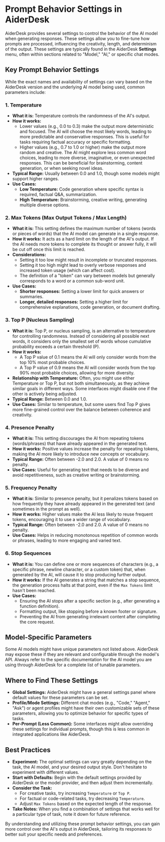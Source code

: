 # Prompt Behavior Settings in AiderDesk

AiderDesk provides several settings to control the behavior of the AI model when generating responses. These settings allow you to fine-tune how prompts are processed, influencing the creativity, length, and determinism of the output. These settings are typically found in the AiderDesk **Settings** menu, often within sections related to "Model," "AI," or specific chat modes.

## Key Prompt Behavior Settings

While the exact names and availability of settings can vary based on the AiderDesk version and the underlying AI model being used, common parameters include:

### 1. Temperature

-   **What it is:** Temperature controls the randomness of the AI's output.
-   **How it works:**
    -   Lower values (e.g., 0.0 to 0.3) make the output more deterministic and focused. The AI will choose the most likely words, leading to more predictable and conservative responses. This is useful for tasks requiring factual accuracy or specific formatting.
    -   Higher values (e.g., 0.7 to 1.0 or higher) make the output more random and creative. The AI might explore less common word choices, leading to more diverse, imaginative, or even unexpected responses. This can be beneficial for brainstorming, content generation, or when seeking novel ideas.
-   **Typical Range:** Usually between 0.0 and 1.0, though some models might support higher ranges.
-   **Use Cases:**
    -   **Low Temperature:** Code generation where specific syntax is required, factual Q&A, summarization.
    -   **High Temperature:** Brainstorming, creative writing, generating multiple diverse options.

### 2. Max Tokens (Max Output Tokens / Max Length)

-   **What it is:** This setting defines the maximum number of tokens (words or pieces of words) that the AI model can generate in a single response.
-   **How it works:** It acts as a hard limit on the length of the AI's output. If the AI needs more tokens to complete its thought or answer fully, it will be cut off once this limit is reached.
-   **Considerations:**
    -   Setting it too low might result in incomplete or truncated responses.
    -   Setting it too high might lead to overly verbose responses and increased token usage (which can affect cost).
    -   The definition of a "token" can vary between models but generally corresponds to a word or a common sub-word unit.
-   **Use Cases:**
    -   **Shorter responses:** Setting a lower limit for quick answers or summaries.
    -   **Longer, detailed responses:** Setting a higher limit for comprehensive explanations, code generation, or document drafting.

### 3. Top P (Nucleus Sampling)

-   **What it is:** Top P, or nucleus sampling, is an alternative to temperature for controlling randomness. Instead of considering all possible next words, it considers only the smallest set of words whose cumulative probability exceeds a certain threshold (P).
-   **How it works:**
    -   A Top P value of 0.1 means the AI will only consider words from the top 10% most probable choices.
    -   A Top P value of 0.9 means the AI will consider words from the top 90% most probable choices, allowing for more diversity.
-   **Relationship with Temperature:** Often, you might use either Temperature or Top P, but not both simultaneously, as they achieve similar goals in different ways. Some interfaces might disable one if the other is actively being adjusted.
-   **Typical Range:** Between 0.0 and 1.0.
-   **Use Cases:** Similar to temperature, but some users find Top P gives more fine-grained control over the balance between coherence and creativity.

### 4. Presence Penalty

-   **What it is:** This setting discourages the AI from repeating tokens (words/phrases) that have already appeared in the generated text.
-   **How it works:** Positive values increase the penalty for repeating tokens, making the AI more likely to introduce new concepts or vocabulary.
-   **Typical Range:** Often between -2.0 and 2.0. A value of 0 means no penalty.
-   **Use Cases:** Useful for generating text that needs to be diverse and avoid repetitiveness, such as creative writing or brainstorming.

### 5. Frequency Penalty

-   **What it is:** Similar to presence penalty, but it penalizes tokens based on how frequently they have already appeared in the generated text (and sometimes in the prompt as well).
-   **How it works:** Higher values make the AI less likely to reuse frequent tokens, encouraging it to use a wider range of vocabulary.
-   **Typical Range:** Often between -2.0 and 2.0. A value of 0 means no penalty.
-   **Use Cases:** Helps in reducing monotonous repetition of common words or phrases, leading to more engaging and varied text.

### 6. Stop Sequences

-   **What it is:** You can define one or more sequences of characters (e.g., a specific phrase, newline character, or a custom token) that, when generated by the AI, will cause it to stop producing further output.
-   **How it works:** If the AI generates a string that matches a stop sequence, the generation process halts at that point, even if the `Max Tokens` limit hasn't been reached.
-   **Use Cases:**
    -   Ensuring the AI stops after a specific section (e.g., after generating a function definition).
    -   Formatting output, like stopping before a known footer or signature.
    -   Preventing the AI from generating irrelevant content after completing the core request.

## Model-Specific Parameters

Some AI models might have unique parameters not listed above. AiderDesk may expose these if they are relevant and configurable through the model's API. Always refer to the specific documentation for the AI model you are using through AiderDesk for a complete list of tunable parameters.

## Where to Find These Settings

-   **Global Settings:** AiderDesk might have a general settings panel where default values for these parameters can be set.
-   **Profile/Mode Settings:** Different chat modes (e.g., "Code," "Agent," "Ask") or agent profiles might have their own customizable sets of these parameters, allowing you to optimize behavior for specific types of tasks.
-   **Per-Prompt (Less Common):** Some interfaces might allow overriding these settings for individual prompts, though this is less common in integrated applications like AiderDesk.

## Best Practices

-   **Experiment:** The optimal settings can vary greatly depending on the task, the AI model, and your desired output style. Don't hesitate to experiment with different values.
-   **Start with Defaults:** Begin with the default settings provided by AiderDesk or the model provider, and then adjust them incrementally.
-   **Consider the Task:**
    -   For creative tasks, try increasing `Temperature` or `Top P`.
    -   For factual or code-related tasks, try decreasing `Temperature`.
    -   Adjust `Max Tokens` based on the expected length of the response.
-   **Take Notes:** When you find a combination of settings that works well for a particular type of task, note it down for future reference.

By understanding and utilizing these prompt behavior settings, you can gain more control over the AI's output in AiderDesk, tailoring its responses to better suit your specific needs and preferences.
